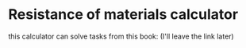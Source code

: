 # Resistance of materials calculator
this calculator can solve tasks from this book:
(I'll leave the link later)
 
